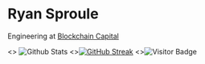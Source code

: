 # Ryan Sproule

Engineering at [Blockchain Capital](https://github.com/BlockchainCap)

<> ![Github Stats](https://github-readme-stats.vercel.app/api?username=rsproule&count_private=true&theme=gotham&show_icons=true&include_all_commits=true)
<>[![GitHub Streak](https://github-readme-streak-stats.herokuapp.com/?user=rsproule&theme=dark)](https://git.io/streak-stats)
<>![Visitor Badge](https://visitor-badge.laobi.icu/badge?page_id=rsproule)
